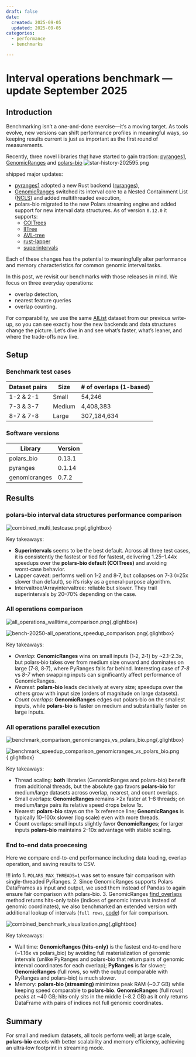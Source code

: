 ```yaml
---
draft: false
date:
  created: 2025-09-05
  updated: 2025-09-05
categories:
  - performance
  - benchmarks

---
```


# Interval operations benchmark — update September 2025

## Introduction
Benchmarking isn’t a one-and-done exercise—it’s a moving target. As tools evolve, new versions can shift performance profiles in meaningful ways, so keeping results current is just as important as the first round of measurements.

Recently, three novel libraries that have started to gain traction: [pyranges1](https://github.com/pyranges/pyranges_1.x), [GenomicRanges](https://github.com/BiocPy/GenomicRanges) and [polars-bio](https://github.com/biodatageeks/polars-bio)
![star-history-202595.png](figures/benchmark-sep-2025/star-history-202595.png)

shipped major updates:

* [pyranges1](https://github.com/pyranges/pyranges_1.x) adopted a new Rust backend ([ruranges](https://github.com/pyranges/ruranges)),
* [GenomicRanges](https://github.com/BiocPy/GenomicRanges) switched its interval core to a Nested Containment List ([NCLS](https://github.com/pyranges/ncls)) and added multithreaded execution,
* polars-bio migrated to the new Polars streaming engine and added support for new interval data structures. As of version `0.12.0` it supports:
    * [COITrees](https://github.com/dcjones/coitrees)
    * [IITree](https://github.com/rust-bio/rust-bio/blob/master/src/data_structures/interval_tree/array_backed_interval_tree.rs)
    * [AVL-tree](https://github.com/rust-bio/rust-bio/blob/master/src/data_structures/interval_tree/avl_interval_tree.rs)
    * [rust-lapper](https://github.com/sstadick/rust-lapper)
    * [superintervals](https://github.com/kcleal/superintervals/)

Each of these changes has the potential to meaningfully alter performance and memory characteristics for common genomic interval tasks.

In this post, we revisit our benchmarks with those releases in mind. We focus on three everyday operations:

* overlap detection,
* nearest feature queries
* overlap counting.

For comparability, we use the same [AIList](/polars-bio/supplement/#real-dataset) dataset from our previous write-up, so you can see exactly how the new backends and data structures change the picture. Let’s dive in and see what’s faster, what’s leaner, and where the trade-offs now live.

## Setup

### Benchmark test cases

| Dataset pairs | Size   | # of overlaps (1-based) |
|---------------|--------|-------------------------|
| 1-2 & 2-1     | Small  | 54,246                  |
| 7-3 & 3-7     | Medium | 4,408,383               |
| 8-7 & 7-8     | Large  | 307,184,634             |



### Software versions

| Library            | Version    |
|--------------------|------------|
| polars_bio         | 0.13.1     |
| pyranges          | 0.1.14     |
| genomicranges     | 0.7.2      |

## Results

### polars-bio interval data structures performance comparison
![combined_multi_testcase.png](figures/benchmark-sep-2025/combined_multi_testcase.png){.glightbox}

Key takeaways:

- **Superintervals** seems to be the best default. Across all three test cases, it is consistently the fastest or tied for fastest, delivering 1.25–1.44x speedups over the **polars-bio default (COITrees)** and avoiding worst‑case behavior.
- Lapper caveat: performs well on 1‑2 and 8‑7, but collapses on 7‑3 (≈25x slower than default), so it’s risky as a general‑purpose algorithm.
- Intervaltree/Arrayintervaltree: reliable but slower. They trail superintervals by 20–70% depending on the case.


### All operations comparison
![all_operations_walltime_comparison.png](figures/benchmark-sep-2025/all_operations_walltime_comparison.png){.glightbox}

![bench-20250-all_operations_speedup_comparison.png](figures/benchmark-sep-2025/bench-20250-all_operations_speedup_comparison.png){.glightbox}

Key takeaways:

- *Overlap*: **GenomicRanges** wins on small inputs (1‑2, 2‑1) by ~2.1–2.3x, but polars‑bio takes over from medium size onward and dominates on large (7‑8, 8‑7), where PyRanges falls far behind. Interesting case of *7-8* vs *8-7* when swapping inputs can significantly affect performance of GenomicRanges.
- *Nearest*: **polars‑bio** leads decisively at every size; speedups over the others grow with input size (orders of magnitude on large datasets).
- *Count overlaps*: **GenomicRanges** edges out polars‑bio on the smallest inputs, while **polars‑bio** is faster on medium and substantially faster on large inputs.

### All operations parallel execution
![benchmark_comparison_genomicranges_vs_polars_bio.png](figures/benchmark-sep-2025/benchmark_comparison_genomicranges_vs_polars_bio.png){.glightbox}

![benchmark_speedup_comparison_genomicranges_vs_polars_bio.png](figures/benchmark-sep-2025/benchmark_speedup_comparison_genomicranges_vs_polars_bio.png){.glightbox}

Key takeaways:

- Thread scaling: **both** libraries (GenomicRanges and polars-bio) benefit from additional threads, but the absolute gap favors **polars‑bio** for medium/large datasets across overlap, nearest, and count overlaps.
- Small overlaps: **GenomicRanges** remains >2x faster at 1–8 threads; on medium/large pairs its relative speed drops below 1x.
- Nearest: **polars‑bio** stays on the 1x reference line; **GenomicRanges** is typically 10–100x slower (log scale) even with more threads.
- Count overlaps: small inputs slightly favor **GenomicRanges**; for larger inputs **polars‑bio** maintains 2–10x advantage with stable scaling.

### End to-end data proecesing

Here we compare end-to-end performance including data loading, overlap operation, and saving results to CSV.

!!! info
     1. `POLARS_MAX_THREADS=1` was set to ensure fair comparison with single-threaded PyRanges.
     2. Since GenomicRanges supports Polars DataFrames as input and output, we used them instead of Pandas to again ensure fair comparison with polars-bio.
     3. GenomicRanges [find_overlaps](https://biocpy.github.io/GenomicRanges/api/genomicranges.html#genomicranges.GenomicRanges.GenomicRanges.find_overlaps) method returns hits-only table (indices of genomic intervals instead of genomic coordinates), we also benchmarked an extended version with additional lookup of intervals (`full rows`, [code](https://github.com/biodatageeks/polars-bio-bench/blob/master/src/utils.py#L99)) for fair comparison.

![combined_benchmark_visualization.png](figures/benchmark-sep-2025/combined_benchmark_visualization.png){.glightbox}

Key takeaways:

- Wall time: **GenomicRanges (hits‑only)** is the fastest end‑to‑end here (~1.16x vs polars_bio) by avoiding full materialization of genomic intervals (unlike PyRanges and polars-bio that return pairs of genomic interval coordinates for each overlap); **PyRanges** is far slower; **GenomicRanges** (full rows, so with the output comparable with PyRanges and polars-bio) is much slower.
- Memory: **polars-bio (streaming)** minimizes peak RAM (~0.7 GB) while keeping speed comparable to **polars-bio**. **GenomicRanges** (full rows) peaks at ~40 GB; hits‑only sits in the middle (~8.2 GB) as it only returns DataFrame with pairs of indices not full genomic coordinates.

## Summary

For small and medium datasets, all tools perform well; at large scale, **polars-bio** excels with better scalability and memory efficiency, achieving an ultra‑low footprint in streaming mode.
